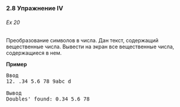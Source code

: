 ﻿### 2.8 Упражнение IV

###### Ex 20

Преобразование символов в числа.
Дан текст, содержащий вещественные числа. Вывести на экран все вещественные числа, содержащиеся в нем.

**Пример**

<pre>Ввод
12. .34 5.6 78 9abc d

Вывод
Doubles' found: 0.34 5.6 78</pre>
